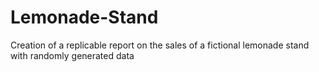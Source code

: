 # Lemonade-Stand
Creation of a replicable report on the sales of a fictional lemonade stand with randomly generated data

